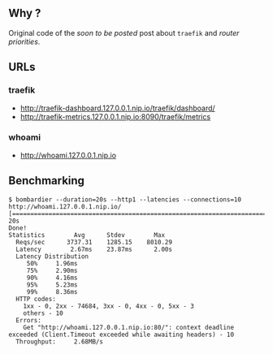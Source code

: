 ## Why ?

Original code of the _soon to be posted_ post about `traefik` and _router priorities_.

##  URLs

### traefik

* http://traefik-dashboard.127.0.0.1.nip.io/traefik/dashboard/
* http://traefik-metrics.127.0.0.1.nip.io:8090/traefik/metrics

### whoami

* http://whoami.127.0.0.1.nip.io

## Benchmarking

```
$ bombardier --duration=20s --http1 --latencies --connections=10 http://whoami.127.0.0.1.nip.io/
[==============================================================================================] 20s
Done!
Statistics        Avg      Stdev        Max
  Reqs/sec      3737.31    1285.15    8010.29
  Latency        2.67ms    23.87ms      2.00s
  Latency Distribution
     50%     1.96ms
     75%     2.90ms
     90%     4.16ms
     95%     5.23ms
     99%     8.36ms
  HTTP codes:
    1xx - 0, 2xx - 74684, 3xx - 0, 4xx - 0, 5xx - 3
    others - 10
  Errors:
    Get "http://whoami.127.0.0.1.nip.io:80/": context deadline exceeded (Client.Timeout exceeded while awaiting headers) - 10
  Throughput:     2.68MB/s
```
